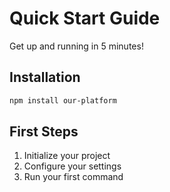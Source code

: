 # Quick Start Guide

Get up and running in 5 minutes!

## Installation

```bash
npm install our-platform
```

## First Steps

1. Initialize your project
2. Configure your settings
3. Run your first command
